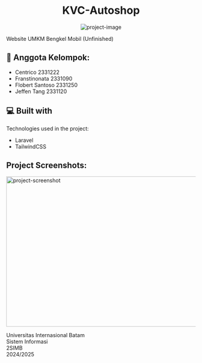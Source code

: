 <h1 align="center" id="title">KVC-Autoshop</h1>

<p align="center"><img src="https://socialify.git.ci/Crowzed/Website-UMKM/image?description=1&amp;descriptionEditable=UMKM%20Bengkel%20Mobil%0Aby%20Keep%20Never%20Tired%20Learning&amp;font=Inter&amp;forks=1&amp;language=1&amp;name=1&amp;owner=1&amp;pattern=Charlie%20Brown&amp;pulls=1&amp;stargazers=1&amp;theme=Dark" alt="project-image"></p>

<p id="description">Website UMKM Bengkel Mobil (Unfinished)</p>



<h2>🍰 Anggota Kelompok:</h2>
<ul>
<li>Centrico 2331222 </li>
<li>Franstinonata 2331090 </li>
<li>Flobert Santoso 2331250</li>
<li>Jeffen Tang 2331120</li>
</ul>
  
  
<h2>💻 Built with</h2>

Technologies used in the project:

*   Laravel
*   TailwindCSS

<h2>Project Screenshots:</h2>

<img src="https://albumizr.com/ia/43042c1fb5b3c978079ec064d25cb5a8.jpg" alt="project-screenshot" width="1000" height="400/">

Universitas Internasional Batam</br>
Sistem Informasi</br>
2SIMB</br>
2024/2025</br>
